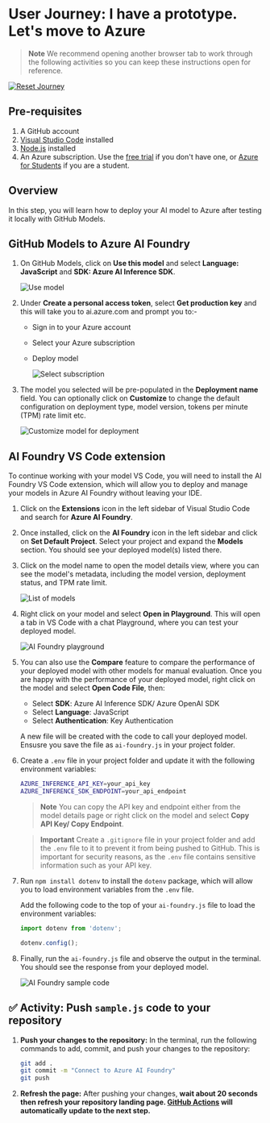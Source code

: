 
# User Journey: I have a prototype. Let's move to Azure 

> **Note**
> We recommend opening another browser tab to work through the following activities so you can keep these instructions open for reference.

[![Reset Journey](https://img.shields.io/badge/Reset--Journey-ff3860?logo=github)](/issues/new?title=Reset+Journey&labels=reset-journey&body=🔄+I+want+to+reset+my+AI+learning+journey+and+start+from+the+beginning.)

## Pre-requisites

1. A GitHub account
2. [Visual Studio Code](https://code.visualstudio.com/) installed
3. [Node.js](https://nodejs.org/en) installed
4. An Azure subscription. Use the [free trial](https://azure.microsoft.com/free/) if you don't have one, or [Azure for Students](https://azure.microsoft.com/free/students/) if you are a student.

## Overview
In this step, you will learn how to deploy your AI model to Azure after testing it locally with GitHub Models.

## GitHub Models to Azure AI Foundry

1. On GitHub Models, click on **Use this model** and select **Language: JavaScript** and **SDK: Azure AI Inference  SDK**. 

   ![Use model](https://github.com/juliamuiruri4/JS-Journey-to-AI-Foundry/blob/assets/js-ai-journey-assets/use-this-model-button.png?raw=true)

2. Under **Create a personal access token**, select **Get production key** and this will take you to ai.azure.com and prompt you to:-
   - Sign in to your Azure account
   - Select your Azure subscription 
   - Deploy model

      ![Select subscription](https://github.com/juliamuiruri4/JS-Journey-to-AI-Foundry/blob/assets/js-ai-journey-assets/ai-foundry-select-subscription.png?raw=true)

3. The model you selected will be pre-populated in the **Deployment name** field. You can optionally click on **Customize** to change the default configuration on deployment type, model version, tokens per minute (TPM) rate limit etc.

      ![Customize model for deployment](https://github.com/juliamuiruri4/JS-Journey-to-AI-Foundry/blob/assets/js-ai-journey-assets/deploy-model.png?raw=true)

## AI Foundry VS Code extension
To continue working with your model VS Code, you will need to install the AI Foundry VS Code extension, which will allow you to deploy and manage your models in Azure AI Foundry without leaving your IDE.

1. Click on the **Extensions** icon in the left sidebar of Visual Studio Code and search for **Azure AI Foundry**.

2. Once installed, click on the **AI Foundry** icon in the left sidebar and click on **Set Default Project**. Select your project and expand the **Models** section. You should see your deployed model(s) listed there.

3. Click on the model name to open the model details view, where you can see the model's metadata, including the model version, deployment status, and TPM rate limit.

      ![List of models](https://github.com/juliamuiruri4/JS-Journey-to-AI-Foundry/blob/assets/js-ai-journey-assets/model-list.png?raw=true)

4. Right click on your model and select **Open in Playground**. This will open a tab in VS Code with a chat Playground, where you can test your deployed model.

      ![AI Foundry playground](https://github.com/juliamuiruri4/JS-Journey-to-AI-Foundry/blob/assets/js-ai-journey-assets/ai-foundry-playground.png?raw=true)

5. You can also use the **Compare** feature to compare the performance of your deployed model with other models for manual evaluation. Once you are happy with the performance of your deployed model, right click on the model and select **Open Code File**, then:
   - Select **SDK**: Azure AI Inference SDK/ Azure OpenAI SDK
   - Select **Language**: JavaScript
   - Select **Authentication**: Key Authentication

   A new file will be created with the code to call your deployed model.  Ensusre you save the file as `ai-foundry.js` in your project folder. 

6. Create a `.env` file in your project folder and update it with the following environment variables:

   ```bash
   AZURE_INFERENCE_API_KEY=your_api_key
   AZURE_INFERENCE_SDK_ENDPOINT=your_api_endpoint
   ```
   > **Note**
   > You can copy the API key and endpoint either from the model details page or right click on the model and select **Copy API Key/ Copy Endpoint**.

   > **Important**
   > Create a `.gitignore` file in your project folder and add the `.env` file to it to prevent it from being pushed to GitHub. This is important for security reasons, as the `.env` file contains sensitive information such as your API key.

7. Run `npm install dotenv` to install the `dotenv` package, which will allow you to load environment variables from the `.env` file.

   Add the following code to the top of your `ai-foundry.js` file to load the environment variables:

   ```javascript
   import dotenv from 'dotenv';

   dotenv.config();
   ```

8. Finally, run the `ai-foundry.js` file and observe the output in the terminal. You should see the response from your deployed model.

   ![AI Foundry sample code](https://github.com/juliamuiruri4/JS-Journey-to-AI-Foundry/blob/assets/js-ai-journey-assets/run-ai-foundry-sample.png?raw=true)


## ✅ Activity: Push `sample.js` code to your repository

1.  **Push your changes to the repository:** In the terminal, run the following commands to add, commit, and push your changes to the repository:

    ```bash
    git add .
    git commit -m "Connect to Azure AI Foundry"
    git push
    ```

2.  **Refresh the page:** After pushing your changes, **wait about 20 seconds then refresh your repository landing page. [GitHub Actions](https://docs.github.com/en/actions) will automatically update to the next step.**